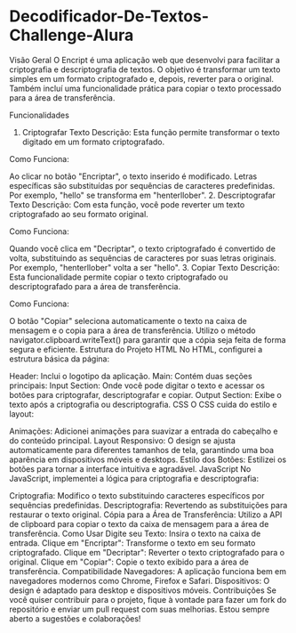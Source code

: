 # Decodificador-De-Textos-Challenge-Alura

Visão Geral
O Encript é uma aplicação web que desenvolvi para facilitar a criptografia e descriptografia de textos. O objetivo é transformar um texto simples em um formato criptografado e, depois, reverter para o original. Também incluí uma funcionalidade prática para copiar o texto processado para a área de transferência.

Funcionalidades
1. Criptografar Texto
Descrição: Esta função permite transformar o texto digitado em um formato criptografado.

Como Funciona:

Ao clicar no botão "Encriptar", o texto inserido é modificado. Letras específicas são substituídas por sequências de caracteres predefinidas.
Por exemplo, "hello" se transforma em "henterllober".
2. Descriptografar Texto
Descrição: Com esta função, você pode reverter um texto criptografado ao seu formato original.

Como Funciona:

Quando você clica em "Decriptar", o texto criptografado é convertido de volta, substituindo as sequências de caracteres por suas letras originais.
Por exemplo, "henterllober" volta a ser "hello".
3. Copiar Texto
Descrição: Esta funcionalidade permite copiar o texto criptografado ou descriptografado para a área de transferência.

Como Funciona:

O botão "Copiar" seleciona automaticamente o texto na caixa de mensagem e o copia para a área de transferência.
Utilizo o método navigator.clipboard.writeText() para garantir que a cópia seja feita de forma segura e eficiente.
Estrutura do Projeto
HTML
No HTML, configurei a estrutura básica da página:

Header: Inclui o logotipo da aplicação.
Main: Contém duas seções principais:
Input Section: Onde você pode digitar o texto e acessar os botões para criptografar, descriptografar e copiar.
Output Section: Exibe o texto após a criptografia ou descriptografia.
CSS
O CSS cuida do estilo e layout:

Animações: Adicionei animações para suavizar a entrada do cabeçalho e do conteúdo principal.
Layout Responsivo: O design se ajusta automaticamente para diferentes tamanhos de tela, garantindo uma boa aparência em dispositivos móveis e desktops.
Estilo dos Botões: Estilizei os botões para tornar a interface intuitiva e agradável.
JavaScript
No JavaScript, implementei a lógica para criptografia e descriptografia:

Criptografia: Modifico o texto substituindo caracteres específicos por sequências predefinidas.
Descriptografia: Revertendo as substituições para restaurar o texto original.
Cópia para a Área de Transferência: Utilizo a API de clipboard para copiar o texto da caixa de mensagem para a área de transferência.
Como Usar
Digite seu Texto: Insira o texto na caixa de entrada.
Clique em "Encriptar": Transforme o texto em seu formato criptografado.
Clique em "Decriptar": Reverter o texto criptografado para o original.
Clique em "Copiar": Copie o texto exibido para a área de transferência.
Compatibilidade
Navegadores: A aplicação funciona bem em navegadores modernos como Chrome, Firefox e Safari.
Dispositivos: O design é adaptado para desktop e dispositivos móveis.
Contribuições
Se você quiser contribuir para o projeto, fique à vontade para fazer um fork do repositório e enviar um pull request com suas melhorias. Estou sempre aberto a sugestões e colaborações!